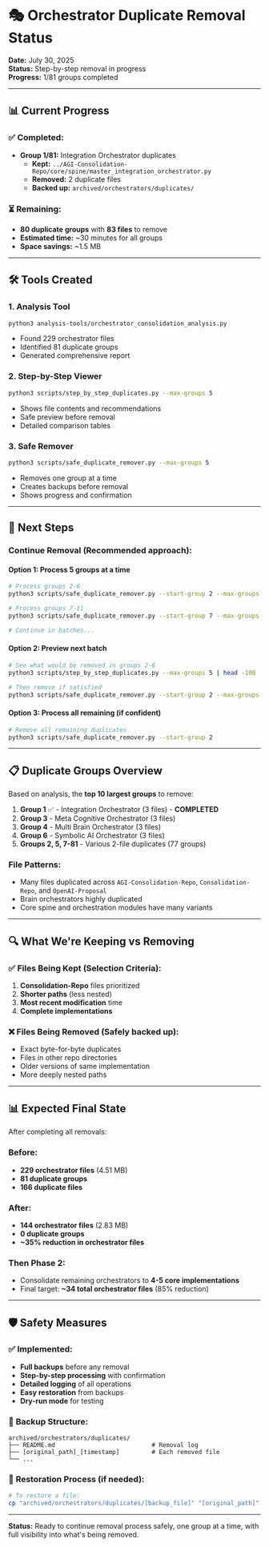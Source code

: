 # 🎭 Orchestrator Duplicate Removal Status

**Date:** July 30, 2025  
**Status:** Step-by-step removal in progress  
**Progress:** 1/81 groups completed

---

## 📊 Current Progress

### ✅ Completed:
- **Group 1/81:** Integration Orchestrator duplicates
  - **Kept:** `../AGI-Consolidation-Repo/core/spine/master_integration_orchestrator.py`
  - **Removed:** 2 duplicate files
  - **Backed up:** `archived/orchestrators/duplicates/`

### ⏳ Remaining:
- **80 duplicate groups** with **83 files** to remove
- **Estimated time:** ~30 minutes for all groups
- **Space savings:** ~1.5 MB

---

## 🛠️ Tools Created

### 1. **Analysis Tool**
```bash
python3 analysis-tools/orchestrator_consolidation_analysis.py
```
- Found 229 orchestrator files
- Identified 81 duplicate groups
- Generated comprehensive report

### 2. **Step-by-Step Viewer**
```bash
python3 scripts/step_by_step_duplicates.py --max-groups 5
```
- Shows file contents and recommendations
- Safe preview before removal
- Detailed comparison tables

### 3. **Safe Remover**
```bash
python3 scripts/safe_duplicate_remover.py --max-groups 5
```
- Removes one group at a time
- Creates backups before removal
- Shows progress and confirmation

---

## 🎯 Next Steps

### Continue Removal (Recommended approach):

#### **Option 1: Process 5 groups at a time**
```bash
# Process groups 2-6
python3 scripts/safe_duplicate_remover.py --start-group 2 --max-groups 5

# Process groups 7-11  
python3 scripts/safe_duplicate_remover.py --start-group 7 --max-groups 5

# Continue in batches...
```

#### **Option 2: Preview next batch**
```bash
# See what would be removed in groups 2-6
python3 scripts/step_by_step_duplicates.py --max-groups 5 | head -100

# Then remove if satisfied
python3 scripts/safe_duplicate_remover.py --start-group 2 --max-groups 5
```

#### **Option 3: Process all remaining (if confident)**
```bash
# Remove all remaining duplicates
python3 scripts/safe_duplicate_remover.py --start-group 2
```

---

## 📋 Duplicate Groups Overview

Based on analysis, the **top 10 largest groups** to remove:

1. **Group 1** ✅ - Integration Orchestrator (3 files) - **COMPLETED**
2. **Group 3** - Meta Cognitive Orchestrator (3 files)
3. **Group 4** - Multi Brain Orchestrator (3 files)  
4. **Group 6** - Symbolic AI Orchestrator (3 files)
5. **Groups 2, 5, 7-81** - Various 2-file duplicates (77 groups)

### File Patterns:
- Many files duplicated across `AGI-Consolidation-Repo`, `Consolidation-Repo`, and `OpenAI-Proposal`
- Brain orchestrators highly duplicated
- Core spine and orchestration modules have many variants

---

## 🔍 What We're Keeping vs Removing

### ✅ **Files Being Kept** (Selection Criteria):
1. **Consolidation-Repo** files prioritized
2. **Shorter paths** (less nested)
3. **Most recent modification** time
4. **Complete implementations**

### ❌ **Files Being Removed** (Safely backed up):
- Exact byte-for-byte duplicates
- Files in other repo directories
- Older versions of same implementation
- More deeply nested paths

---

## 📊 Expected Final State

After completing all removals:

### Before:
- **229 orchestrator files** (4.51 MB)
- **81 duplicate groups**
- **166 duplicate files**

### After:
- **144 orchestrator files** (2.83 MB)
- **0 duplicate groups**
- **~35% reduction in orchestrator files**

### Then Phase 2:
- Consolidate remaining orchestrators to **4-5 core implementations**
- Final target: **~34 total orchestrator files** (85% reduction)

---

## 🛡️ Safety Measures

### ✅ **Implemented:**
- **Full backups** before any removal
- **Step-by-step processing** with confirmation
- **Detailed logging** of all operations
- **Easy restoration** from backups
- **Dry-run mode** for testing

### 📁 **Backup Structure:**
```
archived/orchestrators/duplicates/
├── README.md                           # Removal log
├── [original_path]_[timestamp]         # Each removed file
└── ...
```

### 🔄 **Restoration Process** (if needed):
```bash
# To restore a file:
cp "archived/orchestrators/duplicates/[backup_file]" "[original_path]"
```

---

**Status:** Ready to continue removal process safely, one group at a time, with full visibility into what's being removed.